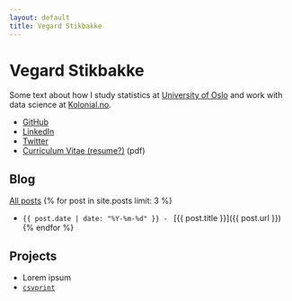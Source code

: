 ```yaml
---
layout: default
title: Vegard Stikbakke
---
```


# Vegard Stikbakke

Some text about how I study statistics at [University of Oslo](http://google.com) and work with data science at [Kolonial.no](http://kolonial.no).

- [GitHub](https://github.com/vegarsti)
- [LinkedIn](https://no.linkedin.com/in/vegardstikbakke)
- [Twitter](https://twitter.com/vegardstikbakke)
- [Curriculum Vitae (resume?)](https://google.com) (pdf)

## Blog

[All posts](/blog.html)
{% for post in site.posts limit: 3 %}
- `{{ post.date | date: "%Y-%m-%d" }} - ` [{{ post.title }}]({{ post.url }}) {% endfor %}

## Projects

- Lorem ipsum
- [`csvprint`](http://github.com/vegarsti/csvprint)